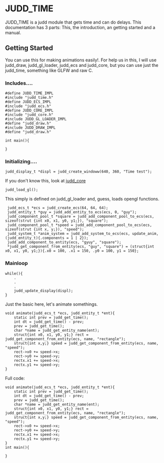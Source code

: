 # JUDD_TIME

JUDD_TIME is a judd module that gets time and can do delays. This documentation has 3 parts: This, the introduction, an getting started and a manual.

## Getting Started

You can use this for making animations easily!. For help us in this, I will use judd_draw, judd_gl_loader, judd_ecs and judd_core, but you can use just the judd_time, something like GLFW and raw C.

### Includes....

    
    #define JUDD_TIME_IMPL
    #include "judd_time.h"
    #define JUDD_ECS_IMPL
    #include "judd_ecs.h"
    #define JUDD_CORE_IMPL
    #include "judd_core.h"
    #include JUDD_GL_LOADER_IMPL
    #define "judd_draw.h"
    #include JUDD_DRAW_IMPL
    #define "judd_draw.h"

    int main(){
    
    }

### Initializing....

    judd_display_t *displ = judd_create_windoww(640, 360, "Time test");
   
If you don't know this, look at  [judd_core](https://github.com/MarkChase3/judd_lib/blob/main/docs/judd_core.md)

    judd_load_gl();
    
This simply is defined on judd_gl_loader and, guess, loads opengl functions.

     judd_ecs_t *ecs = judd_create_ecs(64, 64, 64);
     judd_entity_t *guy = judd_add_entity_to_ecs(ecs, 0, "guy");
     judd_component_pool_t *square = judd_add_component_pool_to_ecs(ecs, sizeof(strut {int x0, x1, y0, y1;}), "square");
     judd_component_pool_t *speed = judd_add_component_pool_to_ecs(ecs, sizeof(strut {int x, y;}), "speed");
     judd_system_t *anim_system = judd_add_system_to_ecs(ecs, update_anim, (judd_entity_t){.components = 1 | 2});
     judd_add_component_to_entity(ecs, "gyuy", "square");
     *judd_get_component_from_entity(ecs, "guy", "square") = (struct{int x0, x1, y0, y1;}){.x0 = 100, .x1 = 150, .y0 = 100, y1 = 150};
### Mainloop

    while(){
        .
        .
        .
        judd_update_display(displ);
    }

Just the basic here, let's animate somethings.

    void animate(judd_ecs_t *ecs, judd_entity_t *ent){
        static int prev = judd_get_time();
        int dt = judd_get_time() - prev;
        prev = judd_get_time();
        char *name = judd_get_entity_name(ent);
        struct{int x0, x1, y0, y1;} rect = judd_get_component_from_entity(ecs, name, "rectangle");
        struct{int x,y;} speed = judd_get_component_from_entity(ecs, name, "speed");
        rect->x0 += speed->x;
        rect->y0 += speed->y;
        rectx.x1 += speed->x;
        rectx.y1 += speed->y;
    }
Full code:

    void animate(judd_ecs_t *ecs, judd_entity_t *ent){
        static int prev = judd_get_time();
        int dt = judd_get_time() - prev;
        prev = judd_get_time();
        char *name = judd_get_entity_name(ent);
        struct{int x0, x1, y0, y1;} rect = judd_get_component_from_entity(ecs, name, "rectangle");
        struct{int x,y;} speed = judd_get_component_from_entity(ecs, name, "speed");
        rect->x0 += speed->x;
        rect->y0 += speed->y;
        rectx.x1 += speed->x;
        rectx.y1 += speed->y;
    }
    int main(){
        
    }
